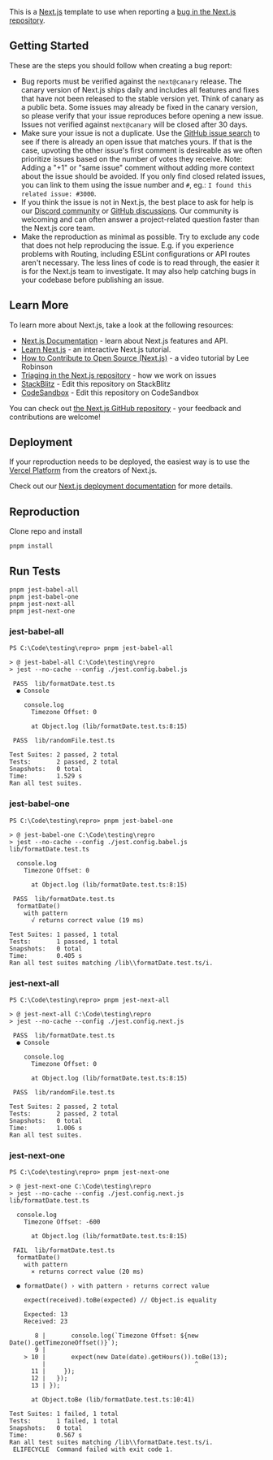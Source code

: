 This is a [Next.js](https://nextjs.org/) template to use when reporting a [bug in the Next.js repository](https://github.com/vercel/next.js/issues).

## Getting Started

These are the steps you should follow when creating a bug report:

- Bug reports must be verified against the `next@canary` release. The canary version of Next.js ships daily and includes all features and fixes that have not been released to the stable version yet. Think of canary as a public beta. Some issues may already be fixed in the canary version, so please verify that your issue reproduces before opening a new issue. Issues not verified against `next@canary` will be closed after 30 days.
- Make sure your issue is not a duplicate. Use the [GitHub issue search](https://github.com/vercel/next.js/issues) to see if there is already an open issue that matches yours. If that is the case, upvoting the other issue's first comment is desireable as we often prioritize issues based on the number of votes they receive. Note: Adding a "+1" or "same issue" comment without adding more context about the issue should be avoided. If you only find closed related issues, you can link to them using the issue number and `#`, eg.: `I found this related issue: #3000`.
- If you think the issue is not in Next.js, the best place to ask for help is our [Discord community](https://nextjs.org/discord) or [GitHub discussions](https://github.com/vercel/next.js/discussions). Our community is welcoming and can often answer a project-related question faster than the Next.js core team.
- Make the reproduction as minimal as possible. Try to exclude any code that does not help reproducing the issue. E.g. if you experience problems with Routing, including ESLint configurations or API routes aren't necessary. The less lines of code is to read through, the easier it is for the Next.js team to investigate. It may also help catching bugs in your codebase before publishing an issue.

## Learn More

To learn more about Next.js, take a look at the following resources:

- [Next.js Documentation](https://nextjs.org/docs) - learn about Next.js features and API.
- [Learn Next.js](https://nextjs.org/learn) - an interactive Next.js tutorial.
- [How to Contribute to Open Source (Next.js)](https://www.youtube.com/watch?v=cuoNzXFLitc) - a video tutorial by Lee Robinson
- [Triaging in the Next.js repository](https://github.com/vercel/next.js/blob/canary/contributing.md#triaging) - how we work on issues
- [StackBlitz](https://stackblitz.com/fork/github/vercel/next.js/tree/canary/examples/reproduction-template) - Edit this repository on StackBlitz
- [CodeSandbox](https://codesandbox.io/s/github/vercel/next.js/tree/canary/examples/reproduction-template) - Edit this repository on CodeSandbox

You can check out [the Next.js GitHub repository](https://github.com/vercel/next.js/) - your feedback and contributions are welcome!

## Deployment

If your reproduction needs to be deployed, the easiest way is to use the [Vercel Platform](https://vercel.com/new?utm_medium=default-template&filter=next.js&utm_source=create-next-app&utm_campaign=create-next-app-readme) from the creators of Next.js.

Check out our [Next.js deployment documentation](https://nextjs.org/docs/deployment) for more details.

## Reproduction

Clone repo and install

```
pnpm install
```

## Run Tests

```
pnpm jest-babel-all
pnpm jest-babel-one
pnpm jest-next-all
pnpm jest-next-one
```

### jest-babel-all

```
PS C:\Code\testing\repro> pnpm jest-babel-all

> @ jest-babel-all C:\Code\testing\repro
> jest --no-cache --config ./jest.config.babel.js

 PASS  lib/formatDate.test.ts
  ● Console

    console.log
      Timezone Offset: 0

      at Object.log (lib/formatDate.test.ts:8:15)

 PASS  lib/randomFile.test.ts

Test Suites: 2 passed, 2 total
Tests:       2 passed, 2 total
Snapshots:   0 total
Time:        1.529 s
Ran all test suites.
```

### jest-babel-one

```
PS C:\Code\testing\repro> pnpm jest-babel-one

> @ jest-babel-one C:\Code\testing\repro
> jest --no-cache --config ./jest.config.babel.js lib/formatDate.test.ts

  console.log
    Timezone Offset: 0

      at Object.log (lib/formatDate.test.ts:8:15)

 PASS  lib/formatDate.test.ts
  formatDate()
    with pattern
      √ returns correct value (19 ms)

Test Suites: 1 passed, 1 total
Tests:       1 passed, 1 total
Snapshots:   0 total
Time:        0.405 s
Ran all test suites matching /lib\\formatDate.test.ts/i.
```

### jest-next-all

```
PS C:\Code\testing\repro> pnpm jest-next-all

> @ jest-next-all C:\Code\testing\repro
> jest --no-cache --config ./jest.config.next.js

 PASS  lib/formatDate.test.ts
  ● Console

    console.log
      Timezone Offset: 0

      at Object.log (lib/formatDate.test.ts:8:15)

 PASS  lib/randomFile.test.ts

Test Suites: 2 passed, 2 total
Tests:       2 passed, 2 total
Snapshots:   0 total
Time:        1.006 s
Ran all test suites.
```

### jest-next-one

```
PS C:\Code\testing\repro> pnpm jest-next-one

> @ jest-next-one C:\Code\testing\repro
> jest --no-cache --config ./jest.config.next.js lib/formatDate.test.ts

  console.log
    Timezone Offset: -600

      at Object.log (lib/formatDate.test.ts:8:15)

 FAIL  lib/formatDate.test.ts
  formatDate()
    with pattern
      × returns correct value (20 ms)

  ● formatDate() › with pattern › returns correct value

    expect(received).toBe(expected) // Object.is equality

    Expected: 13
    Received: 23

       8 |       console.log(`Timezone Offset: ${new Date().getTimezoneOffset()}`);
       9 |
    > 10 |       expect(new Date(date).getHours()).toBe(13);
         |                                         ^
      11 |     });
      12 |   });
      13 | });

      at Object.toBe (lib/formatDate.test.ts:10:41)

Test Suites: 1 failed, 1 total
Tests:       1 failed, 1 total
Snapshots:   0 total
Time:        0.567 s
Ran all test suites matching /lib\\formatDate.test.ts/i.
 ELIFECYCLE  Command failed with exit code 1.
```


